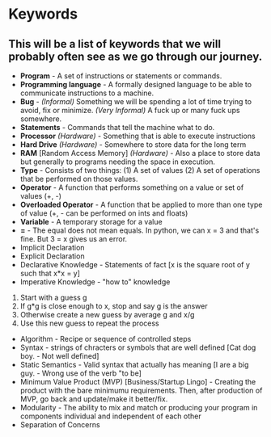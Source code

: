 # Keywords

## This will be a list of keywords that we will probably often see as we go through our journey.



* **Program** - A set of instructions or statements or commands.
* **Programming language** - A formally designed language to be able to communicate instructions to a machine.
* **Bug** - *(Informal)* Something we will be spending a lot of time trying to avoid, fix or minimize.
*(Very Informal)* A fuck up or many fuck ups somewhere.
* **Statements** - Commands that tell the machine what to do.
* **Processor** *(Hardware)* - Something that is able to execute instructions
* **Hard Drive** *(Hardware)* - Somewhere to store data for the long term
* **RAM** [Random Access Memory] *(Hardware)* - Also a place to store data but generally to programs needing the space in execution.
* **Type** - Consists of two things: (1) A set of values (2) A set of operations that be performed on those values.
* **Operator** - A function that performs something on a value or set of values (+, -)
* **Overloaded Operator** - A function that be applied to more than one type of value (+, - can be performed on ints and floats)
* **Variable** - A temporary storage for a value
* **=** - The equal does not mean equals. In python, we can x = 3 and that's fine. But 3 = x gives us an error.
* Implicit Declaration
* Explicit Declaration
* Declarative Knowledge - Statements of fact [x is the square root of y such that x*x = y]
* Imperative Knowledge - "how to" knowledge 
1. Start with a guess g
2. If g*g is close enough to x, stop and say g is the answer
3. Otherwise create a new guess by average g and x/g
4. Use this new guess to repeat the process
* Algorithm - Recipe or sequence of controlled steps
* Syntax - strings of chracters or symbols that are well defined [Cat dog boy. - Not well defined]
* Static Semantics - Valid syntax that actually has meaning [I are a big guy. - Wrong use of the verb "to be]
* Minimum Value Product (MVP) [Business/Startup Lingo] - Creating the product with the bare minimumu requirements. Then, after production of MVP, go back and update/make it better/fix.
* Modularity - The ability to mix and match or producing your program in components individual and independent of each other
* Separation of Concerns 